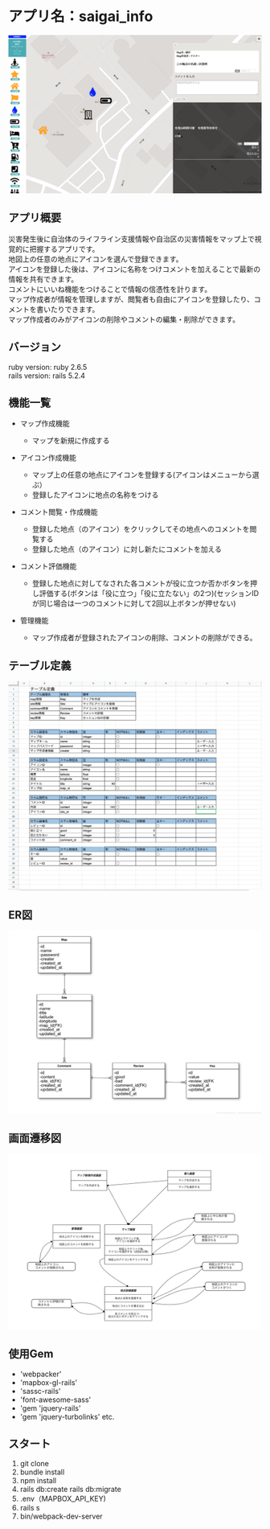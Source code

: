 # アプリ名：saigai_info
![運用画面](app/assets/images/saigai__info_page.png)

## アプリ概要
災害発生後に自治体のライフライン支援情報や自治区の災害情報をマップ上で視覚的に把握するアプリです。  
地図上の任意の地点にアイコンを選んで登録できます。  
アイコンを登録した後は、アイコンに名称をつけコメントを加えることで最新の情報を共有できます。  
コメントにいいね機能をつけることで情報の信憑性を計ります。  
マップ作成者が情報を管理しますが、閲覧者も自由にアイコンを登録したり、コメントを書いたりできます。  
マップ作成者のみがアイコンの削除やコメントの編集・削除ができます。  

## バージョン
ruby version: ruby 2.6.5  
rails version: rails 5.2.4  

## 機能一覧
- マップ作成機能
   - マップを新規に作成する

- アイコン作成機能
   - マップ上の任意の地点にアイコンを登録する(アイコンはメニューから選ぶ）
   - 登録したアイコンに地点の名称をつける

- コメント閲覧・作成機能
   - 登録した地点（のアイコン）をクリックしてその地点へのコメントを閲覧する
   - 登録した地点（のアイコン）に対し新たにコメントを加える

- コメント評価機能
   - 登録した地点に対してなされた各コメントが役に立つか否かボタンを押し評価する(ボタンは「役に立つ」「役に立たない」の2つ)(セッションIDが同じ場合は一つのコメントに対して2回以上ボタンが押せない)

- 管理機能
   - マップ作成者が登録されたアイコンの削除、コメントの削除ができる。

## テーブル定義
![テープル定義](app/assets/images/table_definition.png)

## ER図
![ER図](app/assets/images/ER_diagram2.png)

## 画面遷移図
![画面遷移図](app/assets/images/screen_transition_diagram.png)

## 使用Gem
* 'webpacker'
* 'mapbox-gl-rails'
* 'sassc-rails'
* 'font-awesome-sass'
* 'gem 'jquery-rails'
* 'gem 'jquery-turbolinks'
   etc.

## スタート
1. git clone
2. bundle install
3. npm install
4. rails db:create rails db:migrate
6. .env（MAPBOX_API_KEY)
7. rails s
8. bin/webpack-dev-server
